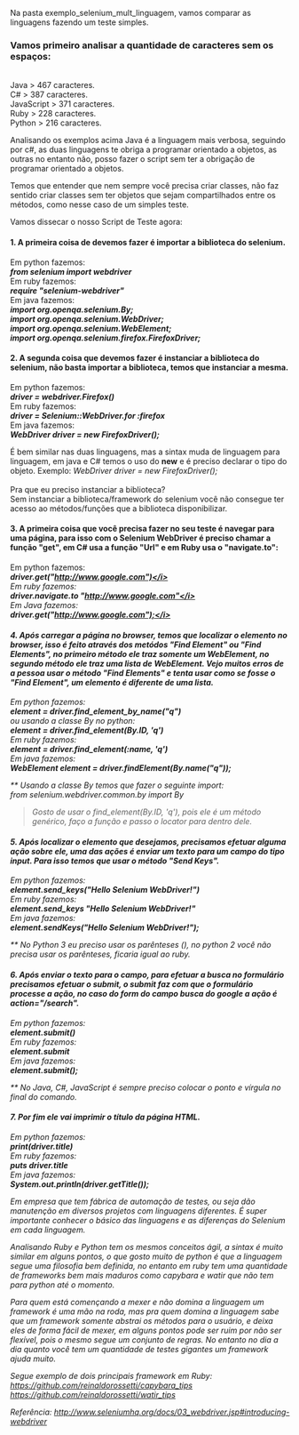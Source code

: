 Na pasta exemplo_selenium_mult_linguagem, vamos comparar as linguagens fazendo um teste simples.

### Vamos primeiro analisar a quantidade de caracteres sem os espaços:
<br>Java > 467 caracteres.
<br>C# > 387 caracteres.
<br>JavaScript > 371 caracteres.
<br>Ruby > 228 caracteres.
<br>Python > 216 caracteres.

Analisando os exemplos acima Java é a linguagem mais verbosa, seguindo por c#, as duas linguagens te obriga a programar orientado a objetos, as outras no entanto não, posso fazer o script sem ter a obrigação de programar orientado a objetos. 

Temos que entender que nem sempre você precisa criar classes, não faz sentido criar classes sem ter objetos que sejam compartilhados entre os métodos, como nesse caso de um simples teste.


Vamos dissecar o nosso Script de Teste agora:

#### 1. A primeira coisa de devemos fazer é importar a biblioteca do selenium.
Em python fazemos:<br>
<b><i> from selenium import webdriver</i></b><br>
Em ruby fazemos:<br>
<b><i> require "selenium-webdriver"</i></b><br>
Em java fazemos:<br>
<b><i> import org.openqa.selenium.By;<br>
import org.openqa.selenium.WebDriver;<br>
import org.openqa.selenium.WebElement;<br>
import org.openqa.selenium.firefox.FirefoxDriver;</i></b>

#### 2. A segunda coisa que devemos fazer é instanciar a biblioteca do selenium, não basta importar a biblioteca, temos que instanciar a mesma.<br>
Em python fazemos:<br>
<b><i> driver = webdriver.Firefox()</i></b><br>
Em ruby fazemos:<br>
<b><i> driver = Selenium::WebDriver.for :firefox</i></b><br>
Em java fazemos:<br>
<b><i> WebDriver driver = new FirefoxDriver();</i></b>

É bem similar nas duas linguagens, mas a sintax muda de linguagem para linguagem, em java e C# temos o uso do <b>new</b> e é preciso declarar o tipo do objeto. Exemplo: <i>WebDriver driver = new FirefoxDriver();</i>
<br><br>Pra que eu preciso instanciar a biblioteca?<br>
Sem instanciar a biblioteca/framework do selenium você não consegue ter acesso ao métodos/funções que a biblioteca disponibilizar.


#### 3. A primeira coisa que você precisa fazer no seu teste é navegar para uma página, para isso com o Selenium WebDriver é preciso chamar a função "get", em C# usa a função "Url" e em Ruby usa o "navigate.to":
Em python fazemos:<br>
<b><i> driver.get("http://www.google.com")</i></b><br>
Em ruby fazemos:<br>
<b><i> driver.navigate.to "http://www.google.com"</i></b><br>
Em Java fazemos:<br>
<b><i> driver.get("http://www.google.com");</i></b><br>

#### 4. Após carregar a página no browser, temos que localizar o elemento no browser, isso é feito através dos metódos "Find Element" ou "Find Elements", no primeiro método ele traz somente um WebElement, no segundo método ele traz uma lista de WebElement. Vejo muitos erros de a pessoa usar o método "Find Elements" e tenta usar como se fosse o "Find Element", um elemento é diferente de uma lista.
Em python fazemos:<br>
<b><i> element = driver.find_element_by_name("q")</i></b><br>
ou usando a classe By no python:<br>
<b><i> element = driver.find_element(By.ID, 'q')</i></b><br>
Em ruby fazemos:<br>
<b><i> element = driver.find_element(:name, 'q')</i></b><br>
Em java fazemos:<br>
<b><i> WebElement element = driver.findElement(By.name("q"));</i></b>

** Usando a classe By temos que fazer o seguinte import:<br>
from selenium.webdriver.common.by import By
> Gosto de usar o find_element(By.ID, 'q'), pois ele é um método genérico, faço a função e passo o locator para dentro dele.

#### 5. Após localizar o elemento que desejamos, precisamos efetuar alguma ação sobre ele, uma das ações é enviar um texto para um campo do tipo input. Para isso temos que usar o método "Send Keys".
Em python fazemos:<br>
<b><i> element.send_keys("Hello Selenium WebDriver!")</i></b><br>
Em ruby fazemos:<br>
<b><i> element.send_keys "Hello Selenium WebDriver!"</i></b><br>
Em java fazemos:<br>
<b><i> element.sendKeys("Hello Selenium WebDriver!");</i></b>

** No Python 3 eu preciso usar os parênteses (), no python 2 você não precisa usar os parênteses, ficaria igual ao ruby.

#### 6. Após enviar o texto para o campo, para efetuar a busca no formulário precisamos efetuar o submit, o submit faz com que o formulário processe a ação, no caso do form do campo busca do google a ação é action="/search".
Em python fazemos:<br>
<b><i> element.submit()</i></b><br>
Em ruby fazemos:<br>
<b><i> element.submit</i></b><br>
Em java fazemos:<br>
<b><i> element.submit();</i></b>

** No Java, C#, JavaScript é sempre preciso colocar o ponto e vírgula no final do comando.


#### 7. Por fim ele vai imprimir o título da página HTML.
Em python fazemos:<br>
<b><i> print(driver.title)</i></b><br>
Em ruby fazemos:<br>
<b><i> puts driver.title</i></b><br>
Em java fazemos:<br>
<b><i> System.out.println(driver.getTitle());</i></b>


Em empresa que tem fábrica de automação de testes, ou seja dão manutenção em diversos projetos com linguagens diferentes. É super importante conhecer o básico das linguagens e as diferenças do Selenium em cada linguagem. 

Analisando Ruby e Python tem os mesmos conceitos ágil, a sintax é muito similar em alguns pontos, o que gosto muito de python é que a linguagem segue uma filosofia bem definida, no entanto em ruby tem uma quantidade de frameworks bem mais maduros como capybara e watir que não tem para python até o momento.

Para quem está començando a mexer e não domina a linguagem um framework é uma mão na roda, mas pra quem domina a linguagem sabe que um framework somente abstrai os métodos para o usuário, e deixa eles de forma fácil de mexer, em alguns pontos pode ser ruim por não ser flexível, pois o mesmo segue um conjunto de regras. No entanto no dia a dia quanto você tem um quantidade de testes gigantes um framework ajuda muito.

Segue exemplo de dois principais framework em Ruby:
https://github.com/reinaldorossetti/capybara_tips
https://github.com/reinaldorossetti/watir_tips

Referência: http://www.seleniumhq.org/docs/03_webdriver.jsp#introducing-webdriver
